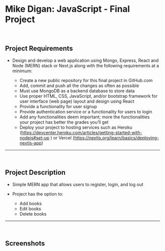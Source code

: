 # Mike Digan: JavaScript - Final Project
<br>

## Project Requirements

- Design and develop a web application using Mongo, Express, React and Node (MERN) stack or Next.js along with the following requirements at a minimum:

    - Create a new public repository for this final project in GitHub.com
    - Add, commit and push all the changes as often as possible
    - Must use MongoDB as a backend database to store data
    - Use proper HTML, CSS, JavaScript, and/or bootstrap framework for user interface (web page) layout and design using React
    - Provide a functionality for user signup
    - Provide authentication service or a functionality for users to login
    - Add any functionalities deem important; more the functionalities your project has better the grades you’ll get
    - Deploy your project to hosting services such as Heroku (https://devcenter.heroku.com/articles/getting-started-with-nodejs#set-up )  or Vercel (https://nextjs.org/learn/basics/deploying-nextjs-app) 


<hr>
<br>

## Project Description

- Simple MERN app that allows users to register, login, and log out
- Project has the option to:
    
    - Add books
    - Edit books
    - Delete books

<hr>
<br>

## Screenshots
